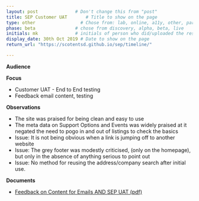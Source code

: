 ```yaml
---
layout: post              # Don't change this from "post"
title: SEP Customer UAT       # Title to show on the page
type: other                 # Chose from: lab, online, a11y, other, partner
phase: beta               # chose from discovery, alpha, beta, live
initials: mk              # initials of person who did/uploaded the research
display_date: 30th Oct 2019 # Date to show on the page
return_url: "https://scotentsd.github.io/sep/timeline/"

---
```


**Audience**


**Focus**
- Customer UAT - End to End testing
- Feedback email content, testing

**Observations**
- The site was praised for being clean and easy to use
- The meta data on Support Options and Events was widely praised at it negated the need to pogo in and out of listings to check the basics
- Issue: It is not being obvious when a link is jumping off to another website
- Issue: The grey footer was modestly criticised, (only on the homepage), but only in the absence of anything serious to point out
- Issue: No method for reusing the address/company search after initial use.

**Documents**
- [Feedback on Content for Emails AND SEP UAT (pdf)](../files/SEP_2019_Oct_30_Feedback_Paras_Research.pdf)
